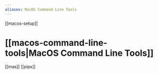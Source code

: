 ```yaml
---
aliases: MacOS Command Line Tools
---
```


[[macos-setup]]

# [[macos-command-line-tools|MacOS Command Line Tools]]


[[mas]]
[[pipx]]

